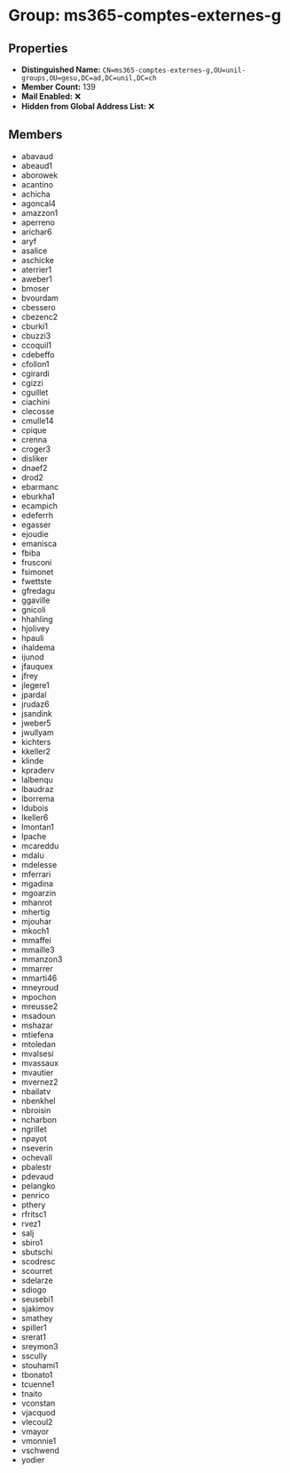 # Group: ms365-comptes-externes-g

## Properties

- **Distinguished Name:** `CN=ms365-comptes-externes-g,OU=unil-groups,OU=gesu,DC=ad,DC=unil,DC=ch`
- **Member Count:** 139
- **Mail Enabled:** ❌
- **Hidden from Global Address List:** ❌

## Members

- abavaud
- abeaud1
- aborowek
- acantino
- achicha
- agoncal4
- amazzon1
- aperreno
- arichar6
- aryf
- asalice
- aschicke
- aterrier1
- aweber1
- bmoser
- bvourdam
- cbessero
- cbezenc2
- cburki1
- cbuzzi3
- ccoquil1
- cdebeffo
- cfollon1
- cgirardi
- cgizzi
- cguillet
- ciachini
- clecosse
- cmulle14
- cpique
- crenna
- croger3
- disliker
- dnaef2
- drod2
- ebarmanc
- eburkha1
- ecampich
- edeferrh
- egasser
- ejoudie
- emanisca
- fbiba
- frusconi
- fsimonet
- fwettste
- gfredagu
- ggaville
- gnicoli
- hhahling
- hjolivey
- hpauli
- ihaldema
- ijunod
- jfauquex
- jfrey
- jlegere1
- jpardal
- jrudaz6
- jsandink
- jweber5
- jwullyam
- kichters
- kkeller2
- klinde
- kpraderv
- lalbenqu
- lbaudraz
- lborrema
- ldubois
- lkeller6
- lmontan1
- lpache
- mcareddu
- mdalu
- mdelesse
- mferrari
- mgadina
- mgoarzin
- mhanrot
- mhertig
- mjouhar
- mkoch1
- mmaffei
- mmaille3
- mmanzon3
- mmarrer
- mmarti46
- mneyroud
- mpochon
- mreusse2
- msadoun
- mshazar
- mtiefena
- mtoledan
- mvalsesi
- mvassaux
- mvautier
- mvernez2
- nbailatv
- nbenkhel
- nbroisin
- ncharbon
- ngrillet
- npayot
- nseverin
- ochevall
- pbalestr
- pdevaud
- pelangko
- penrico
- pthery
- rfritsc1
- rvez1
- salj
- sbiro1
- sbutschi
- scodresc
- scourret
- sdelarze
- sdiogo
- seusebi1
- sjakimov
- smathey
- spiller1
- srerat1
- sreymon3
- sscully
- stouhami1
- tbonato1
- tcuenne1
- tnaito
- vconstan
- vjacquod
- vlecoul2
- vmayor
- vmonnie1
- vschwend
- yodier
